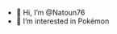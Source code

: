 - 👋 Hi, I’m @Natoun76
- 👀 I’m interested in Pokémon

<!---
Natoun76/Natoun76 is a ✨ special ✨ repository because its `README.md` (this file) appears on your GitHub profile.
You can click the Preview link to take a look at your changes.
--->
